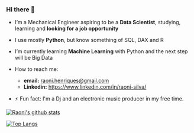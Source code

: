 ### Hi there 👋


- I’m a Mechanical Engineer aspiring to be a **Data Scientist**, studying, learning and **looking for a job opportunity**
- I use mostly **Python**, but know something of SQL, DAX and R
- I’m currently learning **Machine Learning** with Python and the next step will be Big Data

- How to reach me: 
    - **email:** raoni.henriques@gmail.com
    - **Linkedin:** https://www.linkedin.com/in/raoni-silva/

- ⚡ Fun fact: I'm a Dj and an electronic music producer in my free time.

[![Raoni's github stats](https://github-readme-stats.vercel.app/api?username=Raoni-Silva&count_private=true&show_icons=true&theme=radical&hide_rank=false)](https://github.com/anuraghazra/github-readme-stats)


[![Top Langs](https://github-readme-stats.vercel.app/api/top-langs/?username=Raoni-Silva)](https://github.com/anuraghazra/github-readme-stats)
